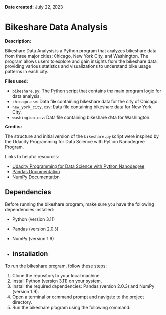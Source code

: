 **Date created:** July 22, 2023

# Bikeshare Data Analysis

**Description:**

Bikeshare Data Analysis is a Python program that analyzes bikeshare data from three major cities: Chicago, New York City, and Washington. The program allows users to explore and gain insights from the bikeshare data, providing various statistics and visualizations to understand bike usage patterns in each city.

**Files used:**

- `bikeshare.py`: The Python script that contains the main program logic for data analysis.
- `chicago.csv`: Data file containing bikeshare data for the city of Chicago.
- `new_york_city.csv`: Data file containing bikeshare data for New York City.
- `washington.csv`: Data file containing bikeshare data for Washington.

**Credits:**

The structure and initial version of the `bikeshare.py` script were inspired by the Udacity Programming for Data Science with Python Nanodegree Program.

Links to helpful resources:
- [Udacity Programming for Data Science with Python Nanodegree](https://www.udacity.com/course/programming-for-data-science-nanodegree--nd104)
- [Pandas Documentation](https://pandas.pydata.org/docs/)
- [NumPy Documentation](https://numpy.org/doc/)


## Dependencies

Before running the bikeshare program, make sure you have the following dependencies installed:

- Python (version 3.11)
- Pandas (version 2.0.3)
- NumPy (version 1.9)

- ## Installation

To run the bikeshare program, follow these steps:

1. Clone the repository to your local machine.
2. Install Python (version 3.11) on your system.
3. Install the required dependencies: Pandas (version 2.0.3) and NumPy (version 1.9).
4. Open a terminal or command prompt and navigate to the project directory.
5. Run the bikeshare program using the following command:


